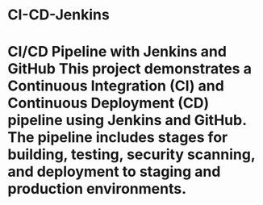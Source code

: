 # CI-CD-Jenkins
# CI/CD Pipeline with Jenkins and GitHub  This project demonstrates a Continuous Integration (CI) and Continuous Deployment (CD) pipeline using Jenkins and GitHub. The pipeline includes stages for building, testing, security scanning, and deployment to staging and production environments.
